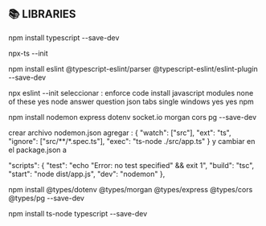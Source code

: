 ## 📚 LIBRARIES

npm install typescript --save-dev

npx-ts --init



npm install eslint @typescript-eslint/parser @typescript-eslint/eslint-plugin --save-dev

npx eslint --init
seleccionar : 
    enforce code install
    javascript modules
    none of these
    yes
    node
    answer question
    json
    tabs
    single
    windows
    yes
    yes
    npm

npm install nodemon express dotenv socket.io morgan cors pg --save-dev

crear archivo nodemon.json
agregar :
{
    "watch": ["src"],
    "ext": "ts",
    "ignore": ["src/**/*.spec.ts"],
    "exec": "ts-node ./src/app.ts"
}
y cambiar en el package.json a 

  "scripts": {
    "test": "echo \"Error: no test specified\" && exit 1",
    "build": "tsc",
    "start": "node dist/app.js",
    "dev": "nodemon"
  },
  

npm install @types/dotenv @types/morgan @types/express @types/cors @types/pg --save-dev

npm install ts-node typescript --save-dev